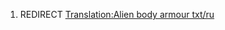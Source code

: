1.  REDIRECT [Translation:Alien body armour
    txt/ru](Translation:Alien_body_armour_txt/ru "wikilink")